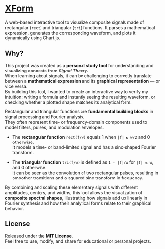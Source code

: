 # [XForm](https://gabrielerandazzo.github.io/XForm/)  
A web-based interactive tool to visualize composite signals made of rectangular (`rect`) and triangular (`tri`) functions.   It parses a mathematical expression, generates the corresponding waveform, and plots it dynamically using Chart.js.

## Why?

This project was created as a **personal study tool** for understanding and visualizing concepts from *Signal Theory*.  
When learning about signals, it can be challenging to correctly translate between a **mathematical expression** and its **graphical representation** — or vice versa.  
By building this tool, I wanted to create an interactive way to verify my intuition: writing a formula and instantly seeing the resulting waveform, or checking whether a plotted shape matches its analytical form.

Rectangular and triangular functions are **fundamental building blocks** in signal processing and Fourier analysis.  
They often represent time- or frequency-domain components used to model filters, pulses, and modulation envelopes.

- The **rectangular function** `rect(f/w)` equals 1 when `|f| ≤ w/2` and 0 otherwise.  
  It models a time- or band-limited signal and has a sinc-shaped Fourier transform.

- The **triangular function** `tri(f/w)` is defined as `1 - |f|/w` for `|f| ≤ w`, and 0 otherwise.  
  It can be seen as the convolution of two rectangular pulses, resulting in smoother transitions and a squared sinc transform in frequency.

By combining and scaling these elementary signals with different amplitudes, centers, and widths, this tool allows the visualization of **composite spectral shapes**, illustrating how signals add up linearly in Fourier synthesis and how their analytical forms relate to their graphical behavior.


## License

Released under the **MIT License**.  
Feel free to use, modify, and share for educational or personal projects.
